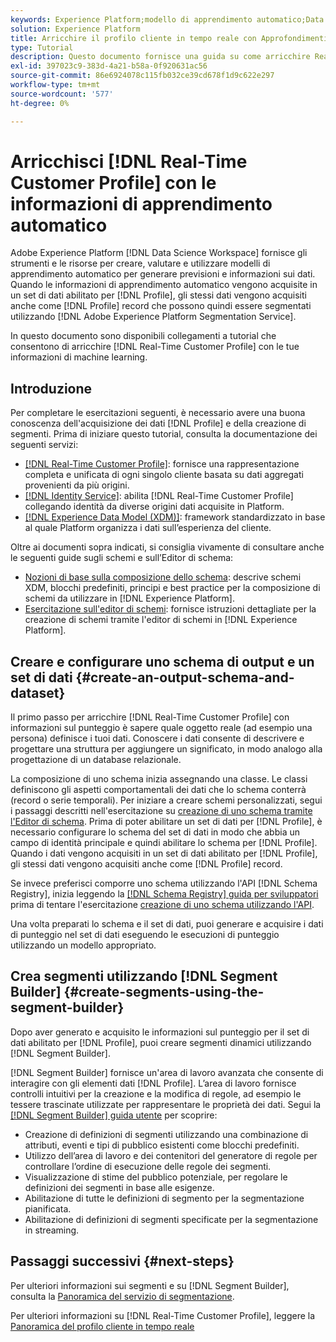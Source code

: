 ```yaml
---
keywords: Experience Platform;modello di apprendimento automatico;Data Science Workspace;Profilo cliente in tempo reale;argomenti popolari;machine learning insights
solution: Experience Platform
title: Arricchire il profilo cliente in tempo reale con Approfondimenti apprendimento automatico
type: Tutorial
description: Questo documento fornisce una guida su come arricchire Real-Time Customer Profile con informazioni sull’apprendimento automatico.
exl-id: 397023c9-383d-4a21-b58a-0f920631ac56
source-git-commit: 86e6924078c115fb032ce39cd678f1d9c622e297
workflow-type: tm+mt
source-wordcount: '577'
ht-degree: 0%

---
```


# Arricchisci [!DNL Real-Time Customer Profile] con le informazioni di apprendimento automatico

Adobe Experience Platform [!DNL Data Science Workspace] fornisce gli strumenti e le risorse per creare, valutare e utilizzare modelli di apprendimento automatico per generare previsioni e informazioni sui dati. Quando le informazioni di apprendimento automatico vengono acquisite in un set di dati abilitato per [!DNL Profile], gli stessi dati vengono acquisiti anche come [!DNL Profile] record che possono quindi essere segmentati utilizzando [!DNL Adobe Experience Platform Segmentation Service].

In questo documento sono disponibili collegamenti a tutorial che consentono di arricchire [!DNL Real-Time Customer Profile] con le tue informazioni di machine learning.

## Introduzione

Per completare le esercitazioni seguenti, è necessario avere una buona conoscenza dell&#39;acquisizione dei dati [!DNL Profile] e della creazione di segmenti. Prima di iniziare questo tutorial, consulta la documentazione dei seguenti servizi:

- [[!DNL Real-Time Customer Profile]](../../profile/home.md): fornisce una rappresentazione completa e unificata di ogni singolo cliente basata su dati aggregati provenienti da più origini.
- [[!DNL Identity Service]](../../identity-service/home.md): abilita [!DNL Real-Time Customer Profile] collegando identità da diverse origini dati acquisite in Platform.
- [[!DNL Experience Data Model (XDM)]](../../xdm/home.md): framework standardizzato in base al quale Platform organizza i dati sull’esperienza del cliente.

Oltre ai documenti sopra indicati, si consiglia vivamente di consultare anche le seguenti guide sugli schemi e sull’Editor di schema:

- [Nozioni di base sulla composizione dello schema](../../xdm/schema/composition.md): descrive schemi XDM, blocchi predefiniti, principi e best practice per la composizione di schemi da utilizzare in [!DNL Experience Platform].
- [Esercitazione sull&#39;editor di schemi](../../xdm/tutorials/create-schema-ui.md): fornisce istruzioni dettagliate per la creazione di schemi tramite l&#39;editor di schemi in [!DNL Experience Platform].

## Creare e configurare uno schema di output e un set di dati {#create-an-output-schema-and-dataset}

Il primo passo per arricchire [!DNL Real-Time Customer Profile] con informazioni sul punteggio è sapere quale oggetto reale (ad esempio una persona) definisce i tuoi dati. Conoscere i dati consente di descrivere e progettare una struttura per aggiungere un significato, in modo analogo alla progettazione di un database relazionale.

La composizione di uno schema inizia assegnando una classe. Le classi definiscono gli aspetti comportamentali dei dati che lo schema conterrà (record o serie temporali). Per iniziare a creare schemi personalizzati, segui i passaggi descritti nell&#39;esercitazione su [creazione di uno schema tramite l&#39;Editor di schema](../../xdm/tutorials/create-schema-ui.md). Prima di poter abilitare un set di dati per [!DNL Profile], è necessario configurare lo schema del set di dati in modo che abbia un campo di identità principale e quindi abilitare lo schema per [!DNL Profile]. Quando i dati vengono acquisiti in un set di dati abilitato per [!DNL Profile], gli stessi dati vengono acquisiti anche come [!DNL Profile] record.

Se invece preferisci comporre uno schema utilizzando l&#39;API [!DNL Schema Registry], inizia leggendo la [[!DNL Schema Registry] guida per sviluppatori](../../xdm/api/getting-started.md) prima di tentare l&#39;esercitazione [creazione di uno schema utilizzando l&#39;API](../../xdm/tutorials/create-schema-api.md).

Una volta preparati lo schema e il set di dati, puoi generare e acquisire i dati di punteggio nel set di dati eseguendo le esecuzioni di punteggio utilizzando un modello appropriato.

## Crea segmenti utilizzando [!DNL Segment Builder] {#create-segments-using-the-segment-builder}

Dopo aver generato e acquisito le informazioni sul punteggio per il set di dati abilitato per [!DNL Profile], puoi creare segmenti dinamici utilizzando [!DNL Segment Builder].

[!DNL Segment Builder] fornisce un&#39;area di lavoro avanzata che consente di interagire con gli elementi dati [!DNL Profile]. L’area di lavoro fornisce controlli intuitivi per la creazione e la modifica di regole, ad esempio le tessere trascinate utilizzate per rappresentare le proprietà dei dati. Segui la [[!DNL Segment Builder] guida utente](../../segmentation/ui/segment-builder.md) per scoprire:

- Creazione di definizioni di segmenti utilizzando una combinazione di attributi, eventi e tipi di pubblico esistenti come blocchi predefiniti.
- Utilizzo dell’area di lavoro e dei contenitori del generatore di regole per controllare l’ordine di esecuzione delle regole dei segmenti.
- Visualizzazione di stime del pubblico potenziale, per regolare le definizioni dei segmenti in base alle esigenze.
- Abilitazione di tutte le definizioni di segmento per la segmentazione pianificata.
- Abilitazione di definizioni di segmenti specificate per la segmentazione in streaming.

## Passaggi successivi {#next-steps}

Per ulteriori informazioni sui segmenti e su [!DNL Segment Builder], consulta la [Panoramica del servizio di segmentazione](../../segmentation/home.md).

Per ulteriori informazioni su [!DNL Real-Time Customer Profile], leggere la [Panoramica del profilo cliente in tempo reale](../../profile/home.md)
